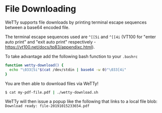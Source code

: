 # File Downloading

WeTTy supports file downloads by printing terminal escape sequences between a
base64 encoded file.

The terminal escape sequences used are `^[[5i` and `^[[4i` (VT100 for "enter
auto print" and "exit auto print" respectively -
https://vt100.net/docs/tp83/appendixc.html).

To take advantage add the following bash function to your `.bashrc`

```bash
function wetty-download() {
  echo "\033[5i"$(cat /dev/stdin | base64 -w 0)"\033[4i"
}
```

You are then able to download files via WeTTy!

```bash
$ cat my-pdf-file.pdf | ./wetty-download.sh
```

WeTTy will then issue a popup like the following that links to a local file
blob: `Download ready: file-20191015233654.pdf`
